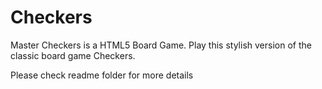 # Checkers
 Master Checkers is a HTML5 Board Game. Play this stylish version of the classic board game Checkers.

Please check readme folder for more details
